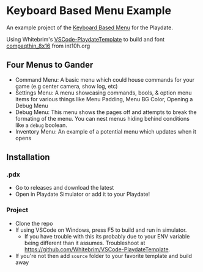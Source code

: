 # Keyboard Based Menu Example

An example project of the [Keyboard Based Menu](https://github.com/AavaGames/playdate-keyboard-based-menu-ui/) for the Playdate.

Using Whitebrim's [VSCode-PlaydateTemplate](https://github.com/Whitebrim/VSCode-PlaydateTemplate) to build and font [compaqthin_8x16](https://int10h.org/oldschool-pc-fonts/fontlist/font?compaqthin_8x16) from int10h.org

## Four Menus to Gander
- Command Menu: A basic menu which could house commands for your game (e.g center camera, show log, etc)
- Settings Menu: A menu showcasing commands, bools, & option menu items for various things like Menu Padding, Menu BG Color, Opening a Debug Menu
- Debug Menu: This menu shows the pages off and attempts to break the formating of the menu. You can nest menus hiding behind conditions like a `debug` boolean.
- Inventory Menu: An example of a potential menu which updates when it opens

## Installation

### .pdx
- Go to releases and download the latest
- Open in Playdate Simulator or add it to your Playdate!

### Project
- Clone the repo
- If using VSCode on Windows, press F5 to build and run in simulator.
  - If you have trouble with this its probably due to your ENV variable being different than it assumes. Troubleshoot at https://github.com/Whitebrim/VSCode-PlaydateTemplate.
- If you're not then add `source` folder to your favorite template and build away
